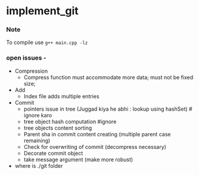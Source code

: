 # implement_git


### Note
To compile use ```g++ main.cpp -lz```


### open issues -
- Compression
  - Compress function must accommodate more data; must not be fixed size;
- Add
  - Index file adds multiple entries
- Commit
  - pointers issue in tree (Juggad kiya he abhi : lookup using hashSet) # ignore karo
  - tree object hash computation  #ignore
  - tree objects content sorting
  - Parent sha in commit content creating (multiple parent case remaining)
  - Check for overwriting of commit (decompress necessary)
  - Decorate commit object    
  - take message argument (make more robust)
- where is ./git folder